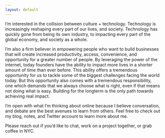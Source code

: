 ```yaml
---
layout: default
---
```


<div class="lead pretty-links">
  I’m interested in the collision between culture + technology. Technology is increasingly reshaping every part of our lives, and society. Technology has quickly gone from being its own industry, to impacting every part of the global economy, and society as a whole.

I’m also a firm believer in empowering people who want to build businesses that will create increased productivity, access, convenience, and opportunity for a greater number of people. By leveraging the power of the internet, today founders have the ability to impact more lives in a shorter amount of time than ever before. This ability offers a tremendous opportunity for us to tackle some of the biggest challenges facing the world today. But this opportunity also comes with a tremendous responsibility, one which demands that we always choose what is right, even if that means not doing what is easy. Building for the longterm is the only path towards achieving real impact.

I’m open with what I’m thinking about online because I believe conversation, and debate are the best avenues to learn from others. Feel free to check out my blog, notes, and Twitter account to learn more about me.

Please reach out if you’d like to chat, work on a project together, or grab coffee in NYC.
</div>
